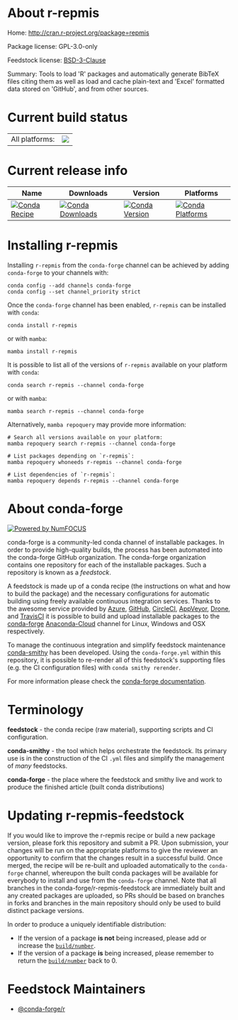 About r-repmis
==============

Home: http://cran.r-project.org/package=repmis

Package license: GPL-3.0-only

Feedstock license: [BSD-3-Clause](https://github.com/conda-forge/r-repmis-feedstock/blob/main/LICENSE.txt)

Summary: Tools to load 'R' packages and automatically generate BibTeX files citing them as well as load and cache plain-text and 'Excel' formatted data stored on 'GitHub', and from other sources.

Current build status
====================


<table><tr><td>All platforms:</td>
    <td>
      <a href="https://dev.azure.com/conda-forge/feedstock-builds/_build/latest?definitionId=9759&branchName=main">
        <img src="https://dev.azure.com/conda-forge/feedstock-builds/_apis/build/status/r-repmis-feedstock?branchName=main">
      </a>
    </td>
  </tr>
</table>

Current release info
====================

| Name | Downloads | Version | Platforms |
| --- | --- | --- | --- |
| [![Conda Recipe](https://img.shields.io/badge/recipe-r--repmis-green.svg)](https://anaconda.org/conda-forge/r-repmis) | [![Conda Downloads](https://img.shields.io/conda/dn/conda-forge/r-repmis.svg)](https://anaconda.org/conda-forge/r-repmis) | [![Conda Version](https://img.shields.io/conda/vn/conda-forge/r-repmis.svg)](https://anaconda.org/conda-forge/r-repmis) | [![Conda Platforms](https://img.shields.io/conda/pn/conda-forge/r-repmis.svg)](https://anaconda.org/conda-forge/r-repmis) |

Installing r-repmis
===================

Installing `r-repmis` from the `conda-forge` channel can be achieved by adding `conda-forge` to your channels with:

```
conda config --add channels conda-forge
conda config --set channel_priority strict
```

Once the `conda-forge` channel has been enabled, `r-repmis` can be installed with `conda`:

```
conda install r-repmis
```

or with `mamba`:

```
mamba install r-repmis
```

It is possible to list all of the versions of `r-repmis` available on your platform with `conda`:

```
conda search r-repmis --channel conda-forge
```

or with `mamba`:

```
mamba search r-repmis --channel conda-forge
```

Alternatively, `mamba repoquery` may provide more information:

```
# Search all versions available on your platform:
mamba repoquery search r-repmis --channel conda-forge

# List packages depending on `r-repmis`:
mamba repoquery whoneeds r-repmis --channel conda-forge

# List dependencies of `r-repmis`:
mamba repoquery depends r-repmis --channel conda-forge
```


About conda-forge
=================

[![Powered by
NumFOCUS](https://img.shields.io/badge/powered%20by-NumFOCUS-orange.svg?style=flat&colorA=E1523D&colorB=007D8A)](https://numfocus.org)

conda-forge is a community-led conda channel of installable packages.
In order to provide high-quality builds, the process has been automated into the
conda-forge GitHub organization. The conda-forge organization contains one repository
for each of the installable packages. Such a repository is known as a *feedstock*.

A feedstock is made up of a conda recipe (the instructions on what and how to build
the package) and the necessary configurations for automatic building using freely
available continuous integration services. Thanks to the awesome service provided by
[Azure](https://azure.microsoft.com/en-us/services/devops/), [GitHub](https://github.com/),
[CircleCI](https://circleci.com/), [AppVeyor](https://www.appveyor.com/),
[Drone](https://cloud.drone.io/welcome), and [TravisCI](https://travis-ci.com/)
it is possible to build and upload installable packages to the
[conda-forge](https://anaconda.org/conda-forge) [Anaconda-Cloud](https://anaconda.org/)
channel for Linux, Windows and OSX respectively.

To manage the continuous integration and simplify feedstock maintenance
[conda-smithy](https://github.com/conda-forge/conda-smithy) has been developed.
Using the ``conda-forge.yml`` within this repository, it is possible to re-render all of
this feedstock's supporting files (e.g. the CI configuration files) with ``conda smithy rerender``.

For more information please check the [conda-forge documentation](https://conda-forge.org/docs/).

Terminology
===========

**feedstock** - the conda recipe (raw material), supporting scripts and CI configuration.

**conda-smithy** - the tool which helps orchestrate the feedstock.
                   Its primary use is in the construction of the CI ``.yml`` files
                   and simplify the management of *many* feedstocks.

**conda-forge** - the place where the feedstock and smithy live and work to
                  produce the finished article (built conda distributions)


Updating r-repmis-feedstock
===========================

If you would like to improve the r-repmis recipe or build a new
package version, please fork this repository and submit a PR. Upon submission,
your changes will be run on the appropriate platforms to give the reviewer an
opportunity to confirm that the changes result in a successful build. Once
merged, the recipe will be re-built and uploaded automatically to the
`conda-forge` channel, whereupon the built conda packages will be available for
everybody to install and use from the `conda-forge` channel.
Note that all branches in the conda-forge/r-repmis-feedstock are
immediately built and any created packages are uploaded, so PRs should be based
on branches in forks and branches in the main repository should only be used to
build distinct package versions.

In order to produce a uniquely identifiable distribution:
 * If the version of a package **is not** being increased, please add or increase
   the [``build/number``](https://docs.conda.io/projects/conda-build/en/latest/resources/define-metadata.html#build-number-and-string).
 * If the version of a package **is** being increased, please remember to return
   the [``build/number``](https://docs.conda.io/projects/conda-build/en/latest/resources/define-metadata.html#build-number-and-string)
   back to 0.

Feedstock Maintainers
=====================

* [@conda-forge/r](https://github.com/conda-forge/r/)

